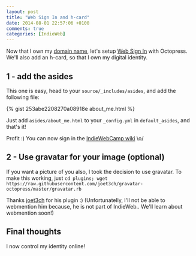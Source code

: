 ```yaml
---
layout: post
title: "Web Sign In and h-card"
date: 2014-08-01 22:57:06 +0100
comments: true
categories: [IndieWeb]
---
```


Now that I own my [domain name](http://localhost:4000/blog/2014/07/31/domain-name-and-github/),
let's setup [Web Sign In](http://indiewebcamp.com/How_to_set_up_web_sign-in_on_your_own_domain) with Octopress.
We'll also add an h-card, so that I own my digital identity.

<!-- more -->

## 1 - add the asides

This one is easy, head to your `source/_includes/asides`, and add the following file:

{% gist 253abe2208270a08918e about_me.html %}

Just add `asides/about_me.html` to your `_config.yml` in `default_asides`, and that's it!

Profit :) You can now sign in the [IndieWebCamp wiki](http://indiewebcamp.com/Special:UserLogin) \o/

## 2 - Use gravatar for your image (optional)

If you want a picture of you also, I took the decision to use gravatar. To make this working,
just `cd plugins; wget https://raw.githubusercontent.com/joet3ch/gravatar-octopress/master/gravatar.rb`

Thanks [joet3ch](https://github.com/joet3ch/gravatar-octopress) for his plugin :)
(Unfortunatelly, I'll not be able to webmention him because, he is not part of IndieWeb.. We'll learn about webmention soon!)

## Final thoughts

I now control my identity online!
